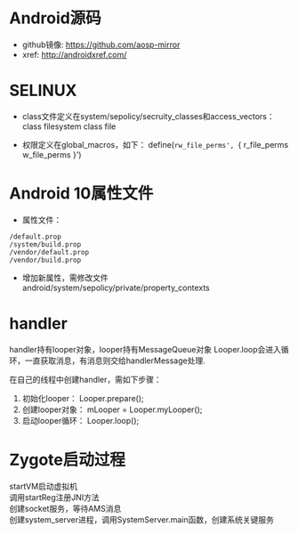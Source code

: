 # Android源码
- github镜像: https://github.com/aosp-mirror
- xref: http://androidxref.com/

# SELINUX
+ class文件定义在system/sepolicy/secruity_classes和access_vectors：
class filesystem
class file

+ 权限定义在global_macros，如下：
define(`rw_file_perms', `{ r_file_perms w_file_perms }')


# Android 10属性文件
* 属性文件：
```
/default.prop
/system/build.prop
/vendor/default.prop
/vendor/build.prop
```

* 增加新属性，需修改文件
android/system/sepolicy/private/property_contexts

# handler
handler持有looper对象，looper持有MessageQueue对象
Looper.loop会进入循环，一直获取消息，有消息则交给handlerMessage处理. 

在自己的线程中创建handler，需如下步骤：  
1) 初始化looper： Looper.prepare();
2) 创建looper对象： mLooper = Looper.myLooper();
3) 启动looper循环： Looper.loop();

# Zygote启动过程
startVM启动虚拟机  
调用startReg注册JNI方法  
创建socket服务，等待AMS消息  
创建system_server进程，调用SystemServer.main函数，创建系统关键服务  